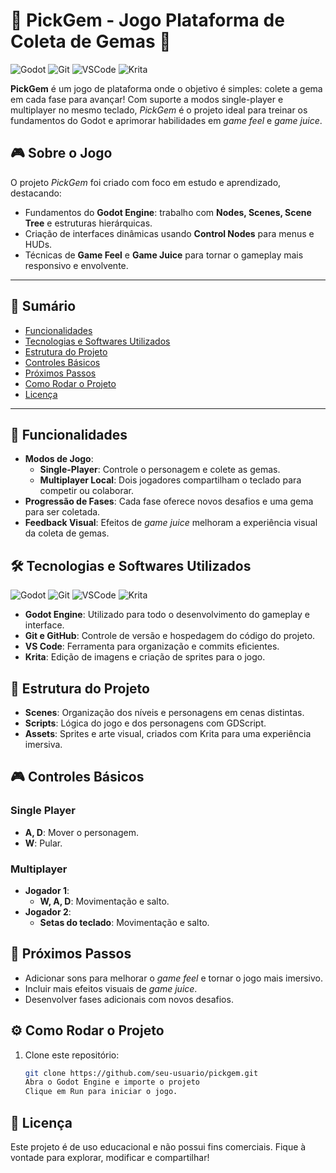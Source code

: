 # 🌟 PickGem - Jogo Plataforma de Coleta de Gemas 🌟

![Godot](https://img.shields.io/badge/Godot-v4.3-blue) ![Git](https://img.shields.io/badge/Git-Version%20Control-green) ![VSCode](https://img.shields.io/badge/VSCode-Code%20Editor-blue) ![Krita](https://img.shields.io/badge/Krita-Image%20Editor-lightblue)

**PickGem** é um jogo de plataforma onde o objetivo é simples: colete a gema em cada fase para avançar! Com suporte a modos single-player e multiplayer no mesmo teclado, *PickGem* é o projeto ideal para treinar os fundamentos do Godot e aprimorar habilidades em *game feel* e *game juice*.

## 🎮 Sobre o Jogo

O projeto *PickGem* foi criado com foco em estudo e aprendizado, destacando:
- Fundamentos do **Godot Engine**: trabalho com **Nodes, Scenes, Scene Tree** e estruturas hierárquicas.
- Criação de interfaces dinâmicas usando **Control Nodes** para menus e HUDs.
- Técnicas de **Game Feel** e **Game Juice** para tornar o gameplay mais responsivo e envolvente.

---

## 📜 Sumário

- [Funcionalidades](#-funcionalidades)
- [Tecnologias e Softwares Utilizados](#-tecnologias-e-softwares-utilizados)
- [Estrutura do Projeto](#-estrutura-do-projeto)
- [Controles Básicos](#-controles-básicos)
- [Próximos Passos](#-próximos-passos)
- [Como Rodar o Projeto](#-como-rodar-o-projeto)
- [Licença](#-licença)

---

## 🚀 Funcionalidades

- **Modos de Jogo**:
  - **Single-Player**: Controle o personagem e colete as gemas.
  - **Multiplayer Local**: Dois jogadores compartilham o teclado para competir ou colaborar.
- **Progressão de Fases**: Cada fase oferece novos desafios e uma gema para ser coletada.
- **Feedback Visual**: Efeitos de *game juice* melhoram a experiência visual da coleta de gemas.

## 🛠 Tecnologias e Softwares Utilizados

![Godot](https://img.shields.io/badge/Godot-v3.5-blue) ![Git](https://img.shields.io/badge/Git-Version%20Control-green) ![VSCode](https://img.shields.io/badge/VSCode-Code%20Editor-blue) ![Krita](https://img.shields.io/badge/Krita-Image%20Editor-lightblue)

- **Godot Engine**: Utilizado para todo o desenvolvimento do gameplay e interface.
- **Git e GitHub**: Controle de versão e hospedagem do código do projeto.
- **VS Code**: Ferramenta para organização e commits eficientes.
- **Krita**: Edição de imagens e criação de sprites para o jogo.

## 📖 Estrutura do Projeto

- **Scenes**: Organização dos níveis e personagens em cenas distintas.
- **Scripts**: Lógica do jogo e dos personagens com GDScript.
- **Assets**: Sprites e arte visual, criados com Krita para uma experiência imersiva.

## 🎮 Controles Básicos

### Single Player
- **A, D**: Mover o personagem.
- **W**: Pular.

### Multiplayer
- **Jogador 1**:
  - **W, A, D**: Movimentação e salto.
- **Jogador 2**:
  - **Setas do teclado**: Movimentação e salto.

## 🎨 Próximos Passos

- Adicionar sons para melhorar o *game feel* e tornar o jogo mais imersivo.
- Incluir mais efeitos visuais de *game juice*.
- Desenvolver fases adicionais com novos desafios.


## ⚙️ Como Rodar o Projeto

1. Clone este repositório:
   ```bash
   git clone https://github.com/seu-usuario/pickgem.git
   Abra o Godot Engine e importe o projeto
   Clique em Run para iniciar o jogo.

## 📜 Licença

Este projeto é de uso educacional e não possui fins comerciais. Fique à vontade para explorar, modificar e compartilhar!
